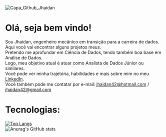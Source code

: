 ![Capa_Github_Jhaidan](https://user-images.githubusercontent.com/94374033/203615929-6850c342-32fa-4f7c-be18-23849a978ce8.png)<br>
# Olá, seja bem vindo!<br>
Sou Jhaidan, engenheiro mecânico em transição para a carreira de dados.<br>
Aqui você vai encontrar alguns projetos meus.<br>
Pretendo me aprofundar em Ciência de Dados, tendo também boa base em Análise de Dados.<br>
Logo, meu objetivo atual é atuar como Analista de Dados Júnior ou similares.<br>
Você pode ver minha trajetória, habilidades e mais sobre mim no meu [LinkedIn](https://www.linkedin.com/in/jhaidan42/).<br>
Você também pode me contatar por e-mail: jhaidan42@hotmail.com / jhaidan42@gmail.com<br>

# Tecnologias:<br>

[![Top Langs](https://github-readme-stats.vercel.app/api/top-langs/?username=jhaidan42&layout=compact&theme=tokyonight)](https://github.com/anuraghazra/github-readme-stats)<br>
![Anurag's GitHub stats](https://github-readme-stats.vercel.app/api?username=jhaidan42&show_icons=true&theme=tokyonight)
